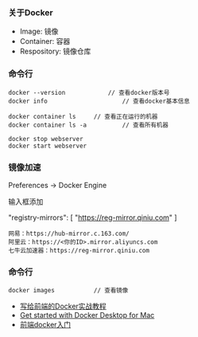 

### 关于Docker

* Image: 镜像
* Container: 容器
* Respository: 镜像仓库

### 命令行

```
docker --version			// 查看docker版本号
docker info						// 查看docker基本信息

docker container ls		// 查看正在运行的机器
docker container ls -a			// 查看所有机器

docker stop webserver
docker start webserver

```



### 镜像加速

Preferences  ->  Docker Engine 

输入框添加

"registry-mirrors": [
    "https://reg-mirror.qiniu.com"
  ]

```
网易：https://hub-mirror.c.163.com/
阿里云：https://<你的ID>.mirror.aliyuncs.com
七牛云加速器：https://reg-mirror.qiniu.com
```



### 命令行

```
docker images			// 查看镜像
```



* [写给前端的Docker实战教程](https://zhuanlan.zhihu.com/p/83309276)
* [Get started with Docker Desktop for Mac](https://docs.docker.com/docker-for-mac/)
* [前端docker入门](https://juejin.im/post/6858954064932929544#heading-42)

